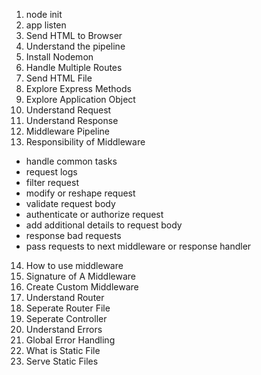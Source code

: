 1. node init
2. app listen
3. Send HTML to Browser
4. Understand the pipeline
5. Install Nodemon
6. Handle Multiple Routes
7. Send HTML File
8. Explore Express Methods
9. Explore Application Object
10. Understand Request
11. Understand Response
12. Middleware Pipeline
13. Responsibility of Middleware

- handle common tasks
- request logs
- filter request
- modify or reshape request
- validate request body
- authenticate or authorize request
- add additional details to request body
- response bad requests
- pass requests to next middleware or response handler

14. How to use middleware
15. Signature of A Middleware
16. Create Custom Middleware
17. Understand Router
18. Seperate Router File
19. Seperate Controller
20. Understand Errors
21. Global Error Handling
22. What is Static File
23. Serve Static Files

